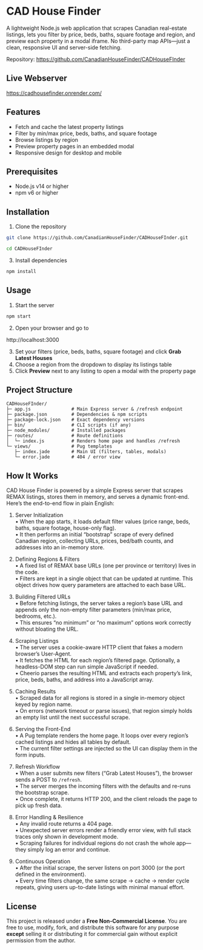 # CAD House Finder

A lightweight Node.js web application that scrapes Canadian real-estate listings, lets you filter by price, beds, baths, square footage and region, and preview each property in a modal iframe. No third-party map APIs—just a clean, responsive UI and server-side fetching.

Repository: https://github.com/CanadianHouseFinder/CADHouseFInder

## Live Webserver

https://cadhousefinder.onrender.com/

## Features

- Fetch and cache the latest property listings  
- Filter by min/max price, beds, baths, and square footage  
- Browse listings by region  
- Preview property pages in an embedded modal  
- Responsive design for desktop and mobile  

## Prerequisites

- Node.js v14 or higher  
- npm v6 or higher  

## Installation

1. Clone the repository
  
  ```sh
  git clone https://github.com/CanadianHouseFinder/CADHouseFInder.git
  ```
  ```sh
  cd CADHouseFInder
  ```

3. Install dependencies
  ```sh
  npm install
  ```


## Usage

1. Start the server  
  ```sh
  npm start
  ```

2. Open your browser and go to  
   
  http://localhost:3000
   
3. Set your filters (price, beds, baths, square footage) and click **Grab Latest Houses**  
4. Choose a region from the dropdown to display its listings table  
5. Click **Preview** next to any listing to open a modal with the property page

## Project Structure
```
CADHouseFInder/
├─ app.js               # Main Express server & /refresh endpoint
├─ package.json         # Dependencies & npm scripts
├─ package-lock.json    # Exact dependency versions
├─ bin/                 # CLI scripts (if any)
├─ node_modules/        # Installed packages
├─ routes/              # Route definitions
│  └─ index.js          # Renders home page and handles /refresh
└─ views/               # Pug templates
   ├─ index.jade        # Main UI (filters, tables, modals)
   └─ error.jade        # 404 / error view
```
## How It Works

CAD House Finder is powered by a simple Express server that scrapes REMAX listings, stores them in memory, and serves a dynamic front-end. Here’s the end-to-end flow in plain English:

1. Server Initialization  
   • When the app starts, it loads default filter values (price range, beds, baths, square footage, house-only flag).  
   • It then performs an initial “bootstrap” scrape of every defined Canadian region, collecting URLs, prices, bed/bath counts, and addresses into an in-memory store.

2. Defining Regions & Filters  
   • A fixed list of REMAX base URLs (one per province or territory) lives in the code.  
   • Filters are kept in a single object that can be updated at runtime. This object drives how query parameters are attached to each base URL.

3. Building Filtered URLs  
   • Before fetching listings, the server takes a region’s base URL and appends only the non-empty filter parameters (min/max price, bedrooms, etc.).  
   • This ensures “no minimum” or “no maximum” options work correctly without bloating the URL.

4. Scraping Listings  
   • The server uses a cookie-aware HTTP client that fakes a modern browser’s User-Agent.  
   • It fetches the HTML for each region’s filtered page. Optionally, a headless-DOM step can run simple JavaScript if needed.  
   • Cheerio parses the resulting HTML and extracts each property’s link, price, beds, baths, and address into a JavaScript array.

5. Caching Results  
   • Scraped data for all regions is stored in a single in-memory object keyed by region name.  
   • On errors (network timeout or parse issues), that region simply holds an empty list until the next successful scrape.

6. Serving the Front-End  
   • A Pug template renders the home page. It loops over every region’s cached listings and hides all tables by default.  
   • The current filter settings are injected so the UI can display them in the form inputs.

7. Refresh Workflow  
   • When a user submits new filters (“Grab Latest Houses”), the browser sends a POST to `/refresh`.  
   • The server merges the incoming filters with the defaults and re-runs the bootstrap scrape.  
   • Once complete, it returns HTTP 200, and the client reloads the page to pick up fresh data.

8. Error Handling & Resilience  
   • Any invalid route returns a 404 page.  
   • Unexpected server errors render a friendly error view, with full stack traces only shown in development mode.  
   • Scraping failures for individual regions do not crash the whole app—they simply log an error and continue.

9. Continuous Operation  
   • After the initial scrape, the server listens on port 3000 (or the port defined in the environment).  
   • Every time filters change, the same scrape → cache → render cycle repeats, giving users up-to-date listings with minimal manual effort.


## License

This project is released under a **Free Non-Commercial License**. You are free to use, modify, fork, and distribute this software for any purpose **except** selling it or distributing it for commercial gain without explicit permission from the author.
